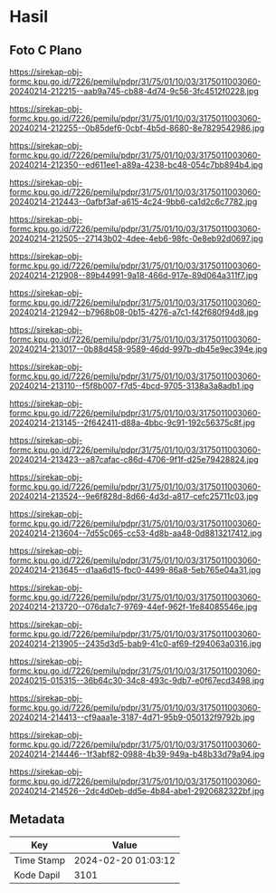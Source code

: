 # Hasil

## Foto C Plano

https://sirekap-obj-formc.kpu.go.id/7226/pemilu/pdpr/31/75/01/10/03/3175011003060-20240214-212215--aab9a745-cb88-4d74-9c56-3fc4512f0228.jpg

https://sirekap-obj-formc.kpu.go.id/7226/pemilu/pdpr/31/75/01/10/03/3175011003060-20240214-212255--0b85def6-0cbf-4b5d-8680-8e7829542986.jpg

https://sirekap-obj-formc.kpu.go.id/7226/pemilu/pdpr/31/75/01/10/03/3175011003060-20240214-212350--ed611ee1-a89a-4238-bc48-054c7bb894b4.jpg

https://sirekap-obj-formc.kpu.go.id/7226/pemilu/pdpr/31/75/01/10/03/3175011003060-20240214-212443--0afbf3af-a615-4c24-9bb6-ca1d2c6c7782.jpg

https://sirekap-obj-formc.kpu.go.id/7226/pemilu/pdpr/31/75/01/10/03/3175011003060-20240214-212505--27143b02-4dee-4eb6-98fc-0e8eb92d0697.jpg

https://sirekap-obj-formc.kpu.go.id/7226/pemilu/pdpr/31/75/01/10/03/3175011003060-20240214-212908--89b44991-9a18-466d-917e-89d064a311f7.jpg

https://sirekap-obj-formc.kpu.go.id/7226/pemilu/pdpr/31/75/01/10/03/3175011003060-20240214-212942--b7968b08-0b15-4276-a7c1-f42f680f94d8.jpg

https://sirekap-obj-formc.kpu.go.id/7226/pemilu/pdpr/31/75/01/10/03/3175011003060-20240214-213017--0b88d458-9589-46dd-997b-db45e9ec394e.jpg

https://sirekap-obj-formc.kpu.go.id/7226/pemilu/pdpr/31/75/01/10/03/3175011003060-20240214-213110--f5f8b007-f7d5-4bcd-9705-3138a3a8adb1.jpg

https://sirekap-obj-formc.kpu.go.id/7226/pemilu/pdpr/31/75/01/10/03/3175011003060-20240214-213145--2f642411-d88a-4bbc-9c91-192c56375c8f.jpg

https://sirekap-obj-formc.kpu.go.id/7226/pemilu/pdpr/31/75/01/10/03/3175011003060-20240214-213423--a87cafac-c86d-4706-9f1f-d25e79428824.jpg

https://sirekap-obj-formc.kpu.go.id/7226/pemilu/pdpr/31/75/01/10/03/3175011003060-20240214-213524--9e6f828d-8d66-4d3d-a817-cefc25711c03.jpg

https://sirekap-obj-formc.kpu.go.id/7226/pemilu/pdpr/31/75/01/10/03/3175011003060-20240214-213604--7d55c065-cc53-4d8b-aa48-0d8813217412.jpg

https://sirekap-obj-formc.kpu.go.id/7226/pemilu/pdpr/31/75/01/10/03/3175011003060-20240214-213645--d1aa6d15-fbc0-4499-86a8-5eb765e04a31.jpg

https://sirekap-obj-formc.kpu.go.id/7226/pemilu/pdpr/31/75/01/10/03/3175011003060-20240214-213720--076da1c7-9769-44ef-962f-1fe84085546e.jpg

https://sirekap-obj-formc.kpu.go.id/7226/pemilu/pdpr/31/75/01/10/03/3175011003060-20240214-213905--2435d3d5-bab9-41c0-af69-f294063a0316.jpg

https://sirekap-obj-formc.kpu.go.id/7226/pemilu/pdpr/31/75/01/10/03/3175011003060-20240215-015315--36b64c30-34c8-493c-9db7-e0f67ecd3498.jpg

https://sirekap-obj-formc.kpu.go.id/7226/pemilu/pdpr/31/75/01/10/03/3175011003060-20240214-214413--cf9aaa1e-3187-4d71-95b9-050132f9792b.jpg

https://sirekap-obj-formc.kpu.go.id/7226/pemilu/pdpr/31/75/01/10/03/3175011003060-20240214-214446--1f3abf82-0988-4b39-949a-b48b33d79a94.jpg

https://sirekap-obj-formc.kpu.go.id/7226/pemilu/pdpr/31/75/01/10/03/3175011003060-20240214-214526--2dc4d0eb-dd5e-4b84-abe1-2920682322bf.jpg


## Metadata

| Key        | Value               |
| ---------- | ------------------- |
| Time Stamp | 2024-02-20 01:03:12 |
| Kode Dapil | 3101                |



